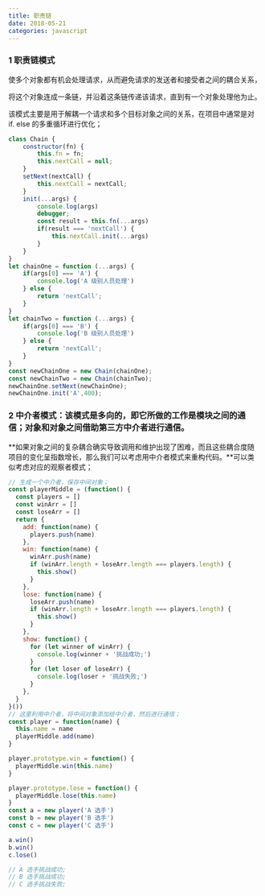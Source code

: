 ```yaml
---
title: 职责链
date: 2018-05-21
categories: javascript
---
```


### 1 职责链模式

使多个对象都有机会处理请求，从而避免请求的发送者和接受者之间的耦合关系，

将这个对象连成一条链，并沿着这条链传递该请求，直到有一个对象处理他为止。

该模式主要是用于解耦一个请求和多个目标对象之间的关系，在项目中通常是对 if. else 的多重循环进行优化；

```javascript
class Chain {
    constructor(fn) {
        this.fn = fn;
        this.nextCall = null;
    }
    setNext(nextCall) {
        this.nextCall = nextCall;
    }
    init(...args) {
        console.log(args)
        debugger;
        const result = this.fn(...args)
        if(result === 'nextCall') {
            this.nextCall.init(...args)
        }
    }
}
let chainOne = function (...args) {
    if(args[0] === 'A') {
        console.log('A 级别人员处理')
    } else {
        return 'nextCall';
    }
}
let chainTwo = function (...args) {
    if(args[0] === 'B') {
        console.log('B 级别人员处理')
    } else {
        return 'nextCall';
    }
}
const newChainOne = new Chain(chainOne);
const newChainTwo = new Chain(chainTwo);
newChainOne.setNext(newChainOne);
newChainOne.init('A',400);
```

### 2 中介者模式：该模式是多向的，即它所做的工作是模块之间的通信；对象和对象之间借助第三方中介者进行通信。

**如果对象之间的复杂耦合确实导致调用和维护出现了困难，而且这些耦合度随项目的变化呈指数增长，那么我们可以考虑用中介者模式来重构代码。**可以类似考虑对应的观察者模式；

```javascript
// 生成一个中介者，保存中间对象；
const playerMiddle = (function() { 
  const players = []
  const winArr = []
  const loseArr = []
  return {
    add: function(name) {
      players.push(name)
    },
    win: function(name) {
      winArr.push(name)
      if (winArr.length + loseArr.length === players.length) {
        this.show()
      }
    },
    lose: function(name) {
      loseArr.push(name)
      if (winArr.length + loseArr.length === players.length) {
        this.show()
      }
    },
    show: function() {
      for (let winner of winArr) {
        console.log(winner + '挑战成功;')
      }
      for (let loser of loseArr) {
        console.log(loser + '挑战失败;')
      }
    },
  }
}())
// 这里利用中介者，将中间对象添加给中介者，然后进行通信；
const player = function(name) {
  this.name = name
  playerMiddle.add(name)
}

player.prototype.win = function() {
  playerMiddle.win(this.name)
}

player.prototype.lose = function() {
  playerMiddle.lose(this.name)
}
const a = new player('A 选手')
const b = new player('B 选手')
const c = new player('C 选手')

a.win()
b.win()
c.lose()

// A 选手挑战成功;
// B 选手挑战成功;
// C 选手挑战失败;
```



